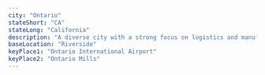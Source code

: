 ```yaml
---
city: "Ontario"
stateShort: "CA"
stateLong: "California"
description: "A diverse city with a strong focus on logistics and manufacturing."
baseLocation: "Riverside"
keyPlace1: "Ontario International Airport"
keyPlace2: "Ontario Mills"
---
```

